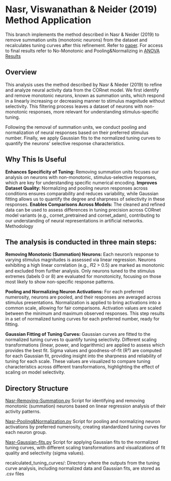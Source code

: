 # Nasr, Viswanathan & Neider (2019) Method Application

This branch implements the method described in Nasr & Neider (2019) to remove summation units (monotonic neurons) from the dataset and recalculates tuning curves after this refinement.
Refer to [paper](https://www.science.org/doi/full/10.1126/sciadv.aav7903).
For access to final results refer to No-Monotonic and Pooling&Normalizing in
[ANOVA Results](https://unipdit-my.sharepoint.com/:u:/g/personal/anahita_soltantouyeh_studenti_unipd_it/EZwM38x6waZCjEiDZtQdRLQB_PKtaybmLSwdpewCH_X0ew?e=MPkazK)

## Overview
This analysis uses the method described by Nasr & Nieder (2019) to refine and analyze neural activity data from the CORnet model. We first identify and remove monotonic neurons, known as summation units, which respond in a linearly increasing or decreasing manner to stimulus magnitude without selectivity. This filtering process leaves a dataset of neurons with non-monotonic responses, more relevant for understanding stimulus-specific tuning.

Following the removal of summation units, we conduct pooling and normalization of neural responses based on their preferred stimulus number. Finally, we apply Gaussian fits to the normalized tuning curves to quantify the neurons' selective response characteristics.

## Why This Is Useful

**Enhances Specificity of Tuning:** Removing summation units focuses our analysis on neurons with non-monotonic, stimulus-selective responses, which are key for understanding specific numerical encoding.
**Improves Dataset Quality:** Normalizing and pooling neuron responses across conditions ensures comparability and reduces variability, while Gaussian fitting allows us to quantify the degree and sharpness of selectivity in these responses.
**Enables Comparisons Across Models:** The cleaned and refined data can be used to assess differences in tuning precision across CORnet model variants (e.g., cornet_pretrained and cornet_adam), contributing to our understanding of neural representations in artificial networks.
Methodology

## The analysis is conducted in three main steps:

**Removing Monotonic (Summation) Neurons:**
Each neuron’s response to varying stimulus magnitudes is assessed via linear regression.
Neurons exhibiting a high linear correlation (e.g., 𝑅2 > 0.5) are marked as monotonic and excluded from further analysis.
Only neurons tuned to the stimulus extremes (labels 0 or 8) are evaluated for monotonicity, focusing on those most likely to show non-specific response patterns.

**Pooling and Normalizing Neuron Activations:**
For each preferred numerosity, neurons are pooled, and their responses are averaged across stimulus presentations.
Normalization is applied to bring activations into a common scale, allowing for fair comparisons. Activation values are scaled between the minimum and maximum observed responses.
This step results in a set of normalized tuning curves for each preferred number, ready for fitting.

**Gaussian Fitting of Tuning Curves:**
Gaussian curves are fitted to the normalized tuning curves to quantify tuning selectivity.
Different scaling transformations (linear, power, and logarithmic) are applied to assess which provides the best fit.
Sigma values and goodness-of-fit (R²) are computed for each Gaussian fit, providing insight into the sharpness and reliability of tuning for each scale.
These values are visualized to compare tuning characteristics across different transformations, highlighting the effect of scaling on model selectivity.

## Directory Structure
[Nasr-Removing-Summation.py](https://github.com/anahita-soltan/CCNL-Cognitive_Computational_Neuroscience_Lab/blob/Nasr-analysis/Nasr-Removing-Summation.py) Script for identifying and removing monotonic (summation) neurons based on linear regression analysis of their activity patterns.

[Nasr-Pooling&Normalization.py](https://github.com/anahita-soltan/CCNL-Cognitive_Computational_Neuroscience_Lab/blob/Nasr-analysis/Nasr-Pooling%26Normalization.py) Script for pooling and normalizing neuron activations by preferred numerosity, creating standardized tuning curves for each neuron group.

[Nasr-Gaussian-fits.py](https://github.com/anahita-soltan/CCNL-Cognitive_Computational_Neuroscience_Lab/blob/Nasr-analysis/Nasr-Gaussian-fits.py) Script for applying Gaussian fits to the normalized tuning curves, with different scaling transformations and visualizations of fit quality and selectivity (sigma values).

recalculated_tuning_curves/: Directory where the outputs from the tuning curve analysis, including normalized data and Gaussian fits, are stored as .csv files
